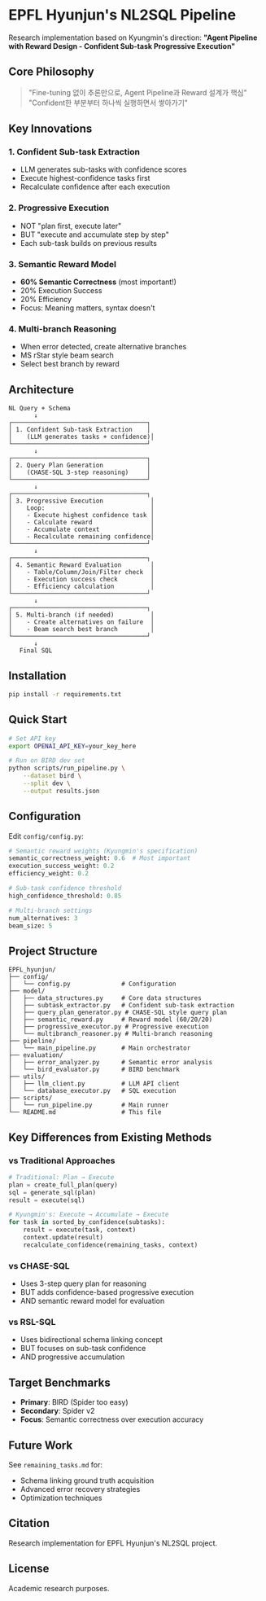 # EPFL Hyunjun's NL2SQL Pipeline

Research implementation based on Kyungmin's direction:
**"Agent Pipeline with Reward Design - Confident Sub-task Progressive Execution"**

## Core Philosophy

> "Fine-tuning 없이 추론만으로, Agent Pipeline과 Reward 설계가 핵심"
> "Confident한 부분부터 하나씩 실행하면서 쌓아가기"

## Key Innovations

### 1. Confident Sub-task Extraction
- LLM generates sub-tasks with confidence scores
- Execute highest-confidence tasks first
- Recalculate confidence after each execution

### 2. Progressive Execution
- NOT "plan first, execute later"
- BUT "execute and accumulate step by step"
- Each sub-task builds on previous results

### 3. Semantic Reward Model
- **60% Semantic Correctness** (most important!)
- 20% Execution Success
- 20% Efficiency
- Focus: Meaning matters, syntax doesn't

### 4. Multi-branch Reasoning
- When error detected, create alternative branches
- MS rStar style beam search
- Select best branch by reward

## Architecture

```
NL Query + Schema
       ↓
┌─────────────────────────────────────┐
│ 1. Confident Sub-task Extraction    │
│    (LLM generates tasks + confidence)│
└─────────────────────────────────────┘
       ↓
┌─────────────────────────────────────┐
│ 2. Query Plan Generation            │
│    (CHASE-SQL 3-step reasoning)     │
└─────────────────────────────────────┘
       ↓
┌─────────────────────────────────────┐
│ 3. Progressive Execution             │
│    Loop:                             │
│    - Execute highest confidence task │
│    - Calculate reward                │
│    - Accumulate context              │
│    - Recalculate remaining confidence│
└─────────────────────────────────────┘
       ↓
┌─────────────────────────────────────┐
│ 4. Semantic Reward Evaluation        │
│    - Table/Column/Join/Filter check  │
│    - Execution success check         │
│    - Efficiency calculation          │
└─────────────────────────────────────┘
       ↓
┌─────────────────────────────────────┐
│ 5. Multi-branch (if needed)          │
│    - Create alternatives on failure  │
│    - Beam search best branch         │
└─────────────────────────────────────┘
       ↓
   Final SQL
```

## Installation

```bash
pip install -r requirements.txt
```

## Quick Start

```bash
# Set API key
export OPENAI_API_KEY=your_key_here

# Run on BIRD dev set
python scripts/run_pipeline.py \
    --dataset bird \
    --split dev \
    --output results.json
```

## Configuration

Edit `config/config.py`:

```python
# Semantic reward weights (Kyungmin's specification)
semantic_correctness_weight: 0.6  # Most important
execution_success_weight: 0.2
efficiency_weight: 0.2

# Sub-task confidence threshold
high_confidence_threshold: 0.85

# Multi-branch settings
num_alternatives: 3
beam_size: 5
```

## Project Structure

```
EPFL_hyunjun/
├── config/
│   └── config.py              # Configuration
├── model/
│   ├── data_structures.py     # Core data structures
│   ├── subtask_extractor.py   # Confident sub-task extraction
│   ├── query_plan_generator.py # CHASE-SQL style query plan
│   ├── semantic_reward.py     # Reward model (60/20/20)
│   ├── progressive_executor.py # Progressive execution
│   └── multibranch_reasoner.py # Multi-branch reasoning
├── pipeline/
│   └── main_pipeline.py       # Main orchestrator
├── evaluation/
│   ├── error_analyzer.py      # Semantic error analysis
│   └── bird_evaluator.py      # BIRD benchmark
├── utils/
│   ├── llm_client.py          # LLM API client
│   └── database_executor.py   # SQL execution
├── scripts/
│   └── run_pipeline.py        # Main runner
└── README.md                  # This file
```

## Key Differences from Existing Methods

### vs Traditional Approaches
```python
# Traditional: Plan → Execute
plan = create_full_plan(query)
sql = generate_sql(plan)
result = execute(sql)

# Kyungmin's: Execute → Accumulate → Execute
for task in sorted_by_confidence(subtasks):
    result = execute(task, context)
    context.update(result)
    recalculate_confidence(remaining_tasks, context)
```

### vs CHASE-SQL
- Uses 3-step query plan for reasoning
- BUT adds confidence-based progressive execution
- AND semantic reward model for evaluation

### vs RSL-SQL
- Uses bidirectional schema linking concept
- BUT focuses on sub-task confidence
- AND progressive accumulation

## Target Benchmarks

- **Primary**: BIRD (Spider too easy)
- **Secondary**: Spider v2
- **Focus**: Semantic correctness over execution accuracy

## Future Work

See `remaining_tasks.md` for:
- Schema linking ground truth acquisition
- Advanced error recovery strategies
- Optimization techniques

## Citation

Research implementation for EPFL Hyunjun's NL2SQL project.

## License

Academic research purposes.
